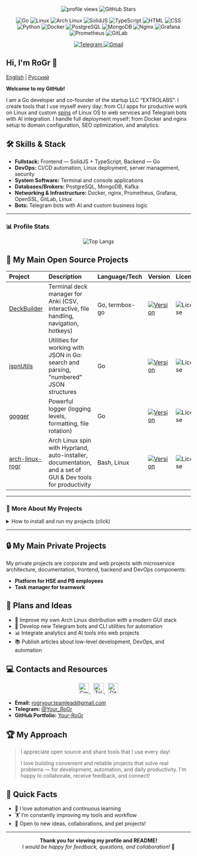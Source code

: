 
<!-- Shields -->
<p align="center">
  <!-- Activity/General -->
  <img src="https://komarev.com/ghpvc/?username=Your-RoGr&style=flat-square" alt="profile views"/>
  <img src="https://img.shields.io/github/stars/Your-RoGr?style=social" alt="GitHub Stars"/>
</p>

<p align="center">
  <!-- Languages/Technologies -->
  <img src="https://img.shields.io/badge/Go-00ADD8?style=flat-square&logo=Go&logoColor=white" alt="Go"/>
  <img src="https://img.shields.io/badge/Linux-FCC624?style=flat-square&logo=Linux&logoColor=black" alt="Linux"/>
  <img src="https://img.shields.io/badge/Arch_Linux-1793D1?style=flat-square&logo=Arch-Linux&logoColor=white" alt="Arch Linux"/>
  <img src="https://img.shields.io/badge/SolidJS-2c4f7c?style=flat-square&logo=Solid&logoColor=white" alt="SolidJS"/>
  <img src="https://img.shields.io/badge/TypeScript-007ACC?style=flat-square&logo=TypeScript&logoColor=white" alt="TypeScript"/>
  <img src="https://img.shields.io/badge/HTML5-E34F26?style=flat-square&logo=HTML5&logoColor=white" alt="HTML"/>
  <img src="https://img.shields.io/badge/CSS3-1572B6?style=flat-square&logo=CSS3&logoColor=white" alt="CSS"/>
  <img src="https://img.shields.io/badge/Python-3776AB?style=flat-square&logo=Python&logoColor=white" alt="Python"/>
  <img src="https://img.shields.io/badge/Docker-2496ED?style=flat-square&logo=Docker&logoColor=white" alt="Docker"/>
  <img src="https://img.shields.io/badge/PostgreSQL-4169E1?style=flat-square&logo=PostgreSQL&logoColor=white" alt="PostgreSQL"/>
  <img src="https://img.shields.io/badge/MongoDB-47A248?style=flat-square&logo=MongoDB&logoColor=white" alt="MongoDB"/>
  <img src="https://img.shields.io/badge/nginx-009639?style=flat-square&logo=nginx&logoColor=white" alt="Nginx"/>
  <img src="https://img.shields.io/badge/Grafana-F46800?style=flat-square&logo=Grafana&logoColor=white" alt="Grafana"/>
  <img src="https://img.shields.io/badge/Prometheus-E6522C?style=flat-square&logo=Prometheus&logoColor=white" alt="Prometheus"/>
  <img src="https://img.shields.io/badge/GitLab-FC6D26?style=flat-square&logo=GitLab&logoColor=white" alt="GitLab"/>
  
</p>

<p align="center">
  <!-- Social/Contacts -->
  <a href="https://t.me/Your_RoGr" target="_blank">
    <img src="https://img.shields.io/badge/Telegram-2CA5E0?style=flat-square&logo=telegram&logoColor=white" alt="Telegram"/>
  </a>
  <a href="mailto:rogryour.teamlead@gmail.com">
    <img src="https://img.shields.io/badge/Gmail-EA4335?style=flat-square&logo=gmail&logoColor=white" alt="Gmail"/>
  </a>
</p>

## Hi, I'm RoGr 👋

[English](README.md) | [Русский](README.ru.md)

**Welcome to my GitHub!**

I am a Go developer and co-founder of the startup LLC “EXTROLABS”. I create tools that I use myself every day: from CLI apps for productive work on Linux and custom [spins](https://cyclowiki.org/wiki/Spin_(операционная_система)) of Linux OS to web services and Telegram bots with AI integration. I handle full deployment myself: from Docker and nginx setup to domain configuration, SEO optimization, and analytics.

## 🛠 **Skills & Stack**

- **Fullstack:** Frontend — SolidJS + TypeScript, Backend — Go
- **DevOps:** CI/CD automation, Linux deployment, server management, security
- **System Software:** Terminal and console applications
- **Databases/Brokers:** PostgreSQL, MongoDB, Kafka
- **Networking & Infrastructure:** Docker, nginx, Prometheus, Grafana, OpenSSL, GitLab, Linux
- **Bots:** Telegram bots with AI and custom business logic

---

### 📊 **Profile Stats**

<div align="center">
  <img src="https://github-readme-stats.vercel.app/api/top-langs/?username=Your-RoGr&layout=compact" alt="Top Langs"/>
</div>

## 🚀 **My Main Open Source Projects**

| Project           | Description                                                                         | Language/Tech   | Version       | License   | Stars   |
|:------------------|:------------------------------------------------------------------------------------|:----------------|:--------------|:----------|:--------|
| [DeckBuilder](https://github.com/Your-RoGr/DeckBuilder) | Terminal deck manager for Anki (CSV, interactive, file handling, navigation, hotkeys) | Go, termbox-go | [![Version](https://img.shields.io/badge/Version-0.1.1-blue)](https://github.com/Your-RoGr/DeckBuilder/tree/master) | ![License](https://img.shields.io/github/license/Your-RoGr/DeckBuilder) | ![GitHub Stars](https://img.shields.io/github/stars/Your-RoGr/DeckBuilder?style=social) |
| [jsonUtils](https://github.com/Your-RoGr/jsonUtils)    | Utilities for working with JSON in Go: search and parsing, "numbered" JSON structures | Go | [![Version](https://img.shields.io/badge/Version-1.0.0-blue)](https://github.com/Your-RoGr/jsonUtils/tree/master) | ![License](https://img.shields.io/github/license/Your-RoGr/jsonUtils) | ![GitHub Stars](https://img.shields.io/github/stars/Your-RoGr/jsonUtils?style=social) |
| [gogger](https://github.com/Your-RoGr/gogger)          | Powerful logger (logging levels, formatting, file rotation)                          | Go | [![Version](https://img.shields.io/badge/Version-1.1.0-blue)](https://github.com/Your-RoGr/gogger/tree/master) | ![License](https://img.shields.io/github/license/Your-RoGr/gogger) | ![GitHub Stars](https://img.shields.io/github/stars/Your-RoGr/gogger?style=social) |
| [arch-linux-rogr](https://github.com/Your-RoGr/arch-linux-rogr) | Arch Linux spin with Hyprland, auto-installer, documentation, and a set of GUI & Dev tools for productivity | Bash, Linux | [![Version](https://img.shields.io/badge/Version-1.1.0-blue)](https://github.com/Your-RoGr/arch-linux-rogr/tree/master) | ![License](https://img.shields.io/github/license/Your-RoGr/arch-linux-rogr) | ![GitHub Stars](https://img.shields.io/github/stars/Your-RoGr/arch-linux-rogr?style=social) |

---

### 🧩 **More About My Projects**

<details>

<summary>
  How to install and run my projects (click)
</summary>

### 📦 **How to Install and Run My Projects**

#### **DeckBuilder**

```bash
git clone https://github.com/Your-RoGr/DeckBuilder.git
cd DeckBuilder
./scripts/build.sh
DeckBuilder
```

#### **jsonUtils & gogger**

```bash
go get github.com/Your-RoGr/jsonUtils
go get github.com/Your-RoGr/gogger
```

#### **Arch Linux Custom (Hyprland, auto-installer)**

Instructions: see [README](https://github.com/Your-RoGr/arch-linux-rogr)

</details>

---

## 🔒 **My Main Private Projects**

My private projects are corporate and web projects with microservice architecture, documentation, frontend, backend and DevOps components:

- **Platform for HSE and PB employees**
- **Task manager for teamwork**

## 📝 **Plans and Ideas**

- 🚀 Improve my own Arch Linux distribution with a modern GUI stack  
- 🤖 Develop new Telegram bots and CLI utilities for automation  
- 📊 Integrate analytics and AI tools into web projects  
- 📚 Publish articles about low-level development, DevOps, and automation

## 💻 Contacts and Resources

<p align="center">
  <a href="mailto:rogryour.teamlead@gmail.com">
    <img src="https://raw.githubusercontent.com/homarr-labs/dashboard-icons/main/svg/gmail.svg" width="28" height="28" alt="Gmail" />
  </a>&nbsp;
  <a href="https://t.me/Your_RoGr">
    <img src="https://raw.githubusercontent.com/homarr-labs/dashboard-icons/main/svg/telegram.svg" width="28" height="28" alt="Telegram" />
  </a>&nbsp;
  <a href="https://github.com/Your-RoGr">
    <img src="https://raw.githubusercontent.com/homarr-labs/dashboard-icons/main/svg/github.svg" width="28" height="28" alt="GitHub" />
  </a>
</p>

- **Email:** [rogryour.teamlead@gmail.com](mailto:rogryour.teamlead@gmail.com)
- **Telegram:** [@Your_RoGr](https://t.me/Your_RoGr)
- **GitHub Portfolio:** [Your-RoGr](https://github.com/Your-RoGr)

## 🏆 **My Approach**

> I appreciate open source and share tools that I use every day!
>
> I love building convenient and reliable projects that solve real problems — for development, automation, and daily productivity. I'm happy to collaborate, receive feedback, and connect!

## 🎯 **Quick Facts**

- 🔄 I love automation and continuous learning
- 🏋️ I’m constantly improving my tools and workflow
- 🤝 Open to new ideas, collaborations, and pet projects!

---

<p align="center">
  <b>Thank you for viewing my profile and README!</b><br>
  <em>I would be happy for feedback, questions, and collaboration!</em> 🙌
</p>
